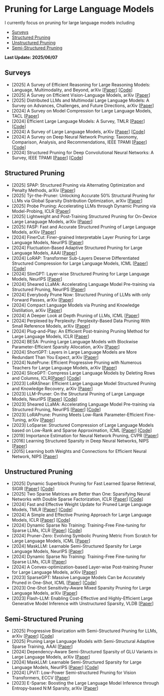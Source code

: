 # Pruning for Large Language Models


I currently focus on pruning for large language models including
- [Surveys](#Surveys)
- [Structured Pruning](#Structured-Pruning)
- [Unstructured Pruning](#Unstructured-Pruning)
- [Semi-Structured Pruning](#Semi-Structured-Pruning)
  
<strong> Last Update: 2025/06/07 </strong>



<a name="Surveys" />

## Surveys 
- [2025] A Survey of Efficient Reasoning for Large Reasoning Models: Language, Multimodality, and Beyond, arXiv [[Paper](https://arxiv.org/pdf/2503.21614)] [[Code](https://github.com/XiaoYee/Awesome_Efficient_LRM_Reasoning)]
- [2025] A Survey on Efficient Vision-Language Models, arXiv [[Paper](https://arxiv.org/abs/2504.09724)]
- [2025] Distributed LLMs and Multimodal Large Language Models: A Survey on Advances, Challenges, and Future Directions, arXiv [[Paper](https://arxiv.org/abs/2503.16585)]
- [2024] A Survey on Model Compression for Large Language Models, TACL [[Paper](https://direct.mit.edu/tacl/article/doi/10.1162/tacl_a_00704/125482)] 
- [2024] Efficient Large Language Models: A Survey, TMLR [[Paper](https://arxiv.org/abs/2312.03863)] [[Code](https://github.com/AIoT-MLSys-Lab/Efficient-LLMs-Survey)]
- [2024] A Survey of Large Language Models, arXiv [[Paper](https://arxiv.org/abs/2303.18223)] [[Code](https://github.com/RUCAIBox/LLMSurvey)]
- [2024] A Survey on Deep Neural Network Pruning: Taxonomy, Comparison, Analysis, and Recommendations, IEEE TPAMI [[Paper](https://ieeexplore.ieee.org/abstract/document/10643325)] [[Code](https://github.com/hrcheng1066/awesome-pruning)]
- [2024] Structured Pruning for Deep Convolutional Neural Networks: A Survey, IEEE TPAMI [[Paper](https://ieeexplore.ieee.org/abstract/document/10330640)] [[Code](https://github.com/he-y/Awesome-Pruning)]



<a name="structured-Pruning" />

## Structured Pruning
- [2025] SPAP: Structured Pruning via Alternating Optimization and Penalty Methods, arXiv [[Paper](https://arxiv.org/abs/2505.03373)] 
- [2025] Týr-the-Pruner: Unlocking Accurate 50% Structural Pruning for LLMs via Global Sparsity Distribution Optimization, arXiv [[Paper](https://arxiv.org/abs/2503.09657)] 
- [2025] Probe Pruning: Accelerating LLMs through Dynamic Pruning via Model-Probing, ICLR [[Paper](https://arxiv.org/abs/2502.15618)]
- [2025] Lightweight and Post-Training Structured Pruning for On-Device Large Lanaguage Models, arXiv [[Paper](https://arxiv.org/abs/2501.15255)]
- [2025] FASP: Fast and Accurate Structured Pruning of Large Language Models, arXiv [[Paper](https://arxiv.org/abs/2501.09412)]
- [2024] FinerCut: Finer-grained Interpretable Layer Pruning for Large Language Models, NeurIPS [[Paper](https://openreview.net/forum?id=jrSWzgno4W)] 
- [2024] Fluctuation-Based Adaptive Structured Pruning for Large Language Models, AAAI [[Paper](https://ojs.aaai.org/index.php/AAAI/article/view/28960)]
- [2024] LoRAP: Transformer Sub-Layers Deserve Differentiated Structured Compression for Large Language Models, ICML [[Paper](https://arxiv.org/abs/2404.09695)][[Code](https://github.com/lihuang258/LoRAP)]
- [2024] SlimGPT: Layer-wise Structured Pruning for Large Language Models, NeurIPS [[Paper](https://proceedings.neurips.cc/paper_files/paper/2024/hash/c1c44e46358e0fb94dc94ec495a7fb1a-Abstract-Conference.html)] 
- [2024] Sheared LLaMA: Accelerating Language Model Pre-training via Structured Pruning, NeurIPS [[Paper](https://openreview.net/forum?id=09iOdaeOzp)] 
- [2024] Everybody Prune Now: Structured Pruning of LLMs with only Forward Passes, arXiv [[Paper](https://arxiv.org/abs/2402.05406)] 
- [2024] Compact Language Models via Pruning and Knowledge Distillation, arXiv [[Paper](https://www.arxiv.org/abs/2407.14679)] 
- [2024] A Deeper Look at Depth Pruning of LLMs, ICML [[Paper](https://openreview.net/forum?id=9B7ayWclwN)] 
- [2024] Perplexed by Perplexity: Perplexity-Based Data Pruning With Small Reference Models, arXiv [[Paper](https://arxiv.org/abs/2405.20541)] 
- [2024] Plug-and-Play: An Efficient Post-training Pruning Method for Large Language Models, ICLR [[Paper](https://openreview.net/forum?id=Tr0lPx9woF)] 
- [2024] BESA: Pruning Large Language Models with Blockwise Parameter-Efficient Sparsity Allocation, arXiv [[Paper](https://arxiv.org/abs/2402.16880)]
- [2024] ShortGPT: Layers in Large Language Models are More Redundant Than You Expect, arXiv [[Paper](https://arxiv.org/abs/2403.03853)] 
- [2024] NutePrune: Efficient Progressive Pruning with Numerous Teachers for Large Language Models, arXiv [[Paper](https://arxiv.org/abs/2402.09773)] 
- [2024] SliceGPT: Compress Large Language Models by Deleting Rows and Columns, ICLR[[Paper](https://arxiv.org/abs/2401.15024)] [[Code](https://github.com/microsoft/TransformerCompression?utm_source=catalyzex.com)]
- [2023] LoRAShear: Efficient Large Language Model Structured Pruning and Knowledge Recovery, arXiv [[Paper](https://arxiv.org/abs/2310.18356)]
- [2023] LLM-Pruner: On the Structural Pruning of Large Language Models, NeurIPS [[Paper](https://proceedings.neurips.cc/paper_files/paper/2023/hash/44956951349095f74492a5471128a7e0-Abstract-Conference.html)] [[Code](https://github.com/horseee/LLM-Pruner)]
- [2023] Sheared LLaMA: Accelerating Language Model Pre-training via Structured Pruning, NeurIPS [[Paper](https://arxiv.org/abs/2310.06694)] [[Code](https://github.com/princeton-nlp/LLM-Shearing)]
- [2023] LoRAPrune: Pruning Meets Low-Rank Parameter-Efficient Fine-Tuning, arXiv [[Paper](https://doi.org/10.48550/arXiv.2305.18403)]
- [2023] LoSparse: Structured Compression of Large Language Models based on Low-Rank and Sparse Approximation, ICML [[Paper](https://proceedings.mlr.press/v202/li23ap.html)] [[Code](https://github.com/yxli2123/LoSparse)]
- [2019] Importance Estimation for Neural Network Pruning, CVPR  [[Paper](https://openaccess.thecvf.com/content_CVPR_2019/html/Molchanov_Importance_Estimation_for_Neural_Network_Pruning_CVPR_2019_paper.html)]
- [2016] Learning Structured Sparsity in Deep Neural Networks, NIPS  [[Paper](https://proceedings.neurips.cc/paper_files/paper/2016/hash/41bfd20a38bb1b0bec75acf0845530a7-Abstract.html)]
- [2015] Learning both Weights and Connections for Efficient Neural Network, NIPS  [[Paper](https://proceedings.neurips.cc/paper/2015/hash/ae0eb3eed39d2bcef4622b2499a05fe6-Abstract.html)]


<a name="Unstructured-Pruning" />

##  Unstructured Pruning
- [2025] Dynamic Superblock Pruning for Fast Learned Sparse Retrieval, SIGIR [[Paper](https://arxiv.org/abs/2504.17045)]  [[Code](https://github.com/thefxperson/hierarchical_pruning)]
- [2025] Two Sparse Matrices are Better than One: Sparsifying Neural Networks with Double Sparse Factorization, ICLR [[Paper](https://openreview.net/forum?id=DwiwOcK1B7)]  [[Code](https://github.com/usamec/double_sparse)]
- [2024] Fast and Effective Weight Update for Pruned Large Language Models, TMLR [[Paper](https://openreview.net/forum?id=1hcpXd9Jir)] [[Code](https://github.com/fmfi-compbio/admm-pruning)]
- [2024] A Simple and Effective Pruning Approach for Large Language Models, ICLR [[Paper](https://arxiv.org/abs/2306.11695)] [[Code](https://github.com/locuslab/wanda)]
- [2024] Dynamic Sparse No Training: Training-Free Fine-tuning for Sparse LLMs, ICLR [[Paper](https://openreview.net/forum?id=1ndDmZdT4g)]  [[Code](https://github.com/zyxxmu/DSnoT)]
- [2024] Pruner-Zero: Evolving Symbolic Pruning Metric From Scratch for Large Language Models, ICML [[Paper](https://openreview.net/forum?id=1tRLxQzdep)] 
- [2024] MaskLLM: Learnable Semi-Structured Sparsity for Large Language Models, NeurIPS [[Paper](https://arxiv.org/abs/2409.17481)] 
- [2024] Dynamic Sparse No Training: Training-Free Fine-tuning for Sparse LLMs, ICLR [[Paper](https://arxiv.org/abs/2310.08915)] 
- [2024] A Convex-optimization-based Layer-wise Post-training Pruner for Large Language Models, arXiv [[Paper](https://arxiv.org/abs/2408.03728)]
- [2023] SparseGPT: Massive Language Models Can be Accurately Pruned in One-Shot, ICML [[Paper](https://arxiv.org/abs/2301.00774)] [[Code](https://github.com/IST-DASLab/sparsegpt)]
- [2023] One-Shot Sensitivity-Aware Mixed Sparsity Pruning for Large Language Models, arXiv [[Paper](https://arxiv.org/pdf/2310.09499v1.pdf)]
- [2023] Flash-LLM: Enabling Cost-Effective and Highly-Efficient Large Generative Model Inference with Unstructured Sparsity, VLDB [[Paper](https://dl.acm.org/doi/abs/10.14778/3626292.3626303)]



  

<a name="Semi-Structured-Pruning" />

## Semi-Structured Pruning
- [2025] Progressive Binarization with Semi-Structured Pruning for LLMs, arXiv [[Paper](https://arxiv.org/abs/2502.01705)] [[Code](https://github.com/XIANGLONGYAN/PBS2P)]
- [2025] Pruning Large Language Models with Semi-Structural Adaptive Sparse Training, AAAI [[Paper](https://ojs.aaai.org/index.php/AAAI/article/view/34592)]
- [2024] Dependency-Aware Semi-Structured Sparsity of GLU Variants in Large Language Models, arXiv [[Paper](https://arxiv.org/abs/2405.01943)]
- [2024] MaskLLM: Learnable Semi-Structured Sparsity for Large Language Models, NeurIPS [[Paper](https://openreview.net/forum?id=Llu9nJal7b)]  [[Code](https://github.com/NVlabs/MaskLLM)]
- [2024] LPViT: Low-Power Semi-structured Pruning for Vision Transformers, ECCV [[Paper](https://link.springer.com/chapter/10.1007/978-3-031-73209-6_16)]
- [2023] E-Sparse: Boosting the Large Language Model Inference through Entropy-based N:M Sparsity, arXiv [[Paper](https://arxiv.org/abs/2310.15929)]



